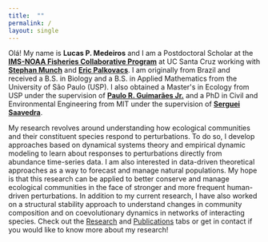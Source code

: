 ```yaml
---
title:  ""
permalink: /
layout: single
---
```


Olá! My name is **Lucas P. Medeiros** and I am a Postdoctoral Scholar at the [**IMS-NOAA Fisheries Collaborative Program**](https://fisheries.ucsc.edu) at UC Santa Cruz working with [**Stephan Munch**](https://sbmunch.sites.ucsc.edu) and [**Eric Palkovacs**](https://palkovacs.eeb.ucsc.edu). I am originally from Brazil and received a B.S. in Biology and a B.S. in Applied Mathematics from the University of São Paulo (USP). I also obtained a Master's in Ecology from USP under the supervision of [**Paulo R. Guimarães Jr.**](http://guimaraeslab.weebly.com/) and a PhD in Civil and Environmental Engineering from MIT under the supervision of [**Serguei Saavedra**](https://sites.google.com/site/sergueisaavedra/).

My research revolves around understanding how ecological communities and their constituent species respond to perturbations. To do so, I develop approaches based on dynamical systems theory and empirical dynamic modeling to learn about responses to perturbations directly from abundance time-series data. I am also interested in data-driven theoretical approaches as a way to forecast and manage natural populations. My hope is that this research can be applied to better conserve and manage ecological communities in the face of stronger and more frequent human-driven perturbations. In addition to my current research, I have also worked on a structural stability approach to understand changes in community composition and on coevolutionary dynamics in networks of interacting species. Check out the [Research](https://lucaspdmedeiros.github.io/_pages/Research) and [Publications](https://lucaspdmedeiros.github.io/_pages/Publications) tabs or get in contact if you would like to know more about my research!